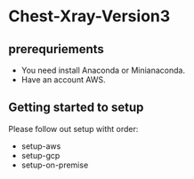 # Chest-Xray-Version3
## prerequriements
- You need install Anaconda or Minianaconda.
- Have an account AWS.
## Getting started to setup
Please follow out setup witht order:
- setup-aws
- setup-gcp
- setup-on-premise